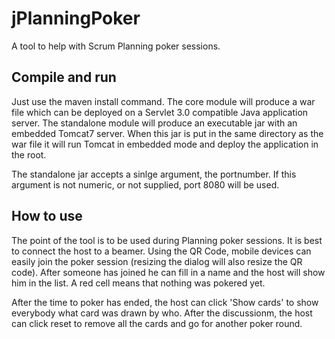 # jPlanningPoker
A tool to help with Scrum Planning poker sessions.

## Compile and run
Just use the maven install command. The core module will produce a war file which can be deployed on a Servlet 3.0 compatible Java application server.
The standalone module will produce an executable jar with an embedded Tomcat7 server. When this jar is put in the same directory as the war file it will
run Tomcat in embedded mode and deploy the application in the root.

The standalone jar accepts a sinlge argument, the portnumber. If this argument is not numeric, or not supplied, port 8080 will be used.

## How to use
The point of the tool is to be used during Planning poker sessions. It is best to connect the host to a beamer. Using the QR Code, mobile devices can easily join
the poker session (resizing the dialog will also resize the QR code). After someone has joined he can fill in a name and the host will show him in the list. A red cell means that nothing was pokered yet.

After the time to poker has ended, the host can click 'Show cards' to show everybody what card was drawn by who. After the discussionm, the host can click reset
to remove all the cards and go for another poker round.